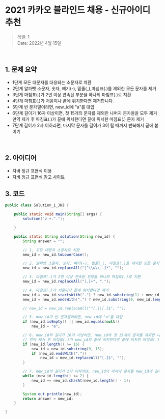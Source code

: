 # 2021 카카오 블라인드 채용 - 신규아이디 추천

> 레벨: 1 <br/>
> Date: 2022년 4월 15일 <br/>

</br>

## 1. 문제 요약 

- 1단계 모든 대문자를 대응되는 소문자로 치환 <br>
- 2단계 알파벳 소문자, 숫자, 빼기(-), 밑줄(_),마침표(.)를 제외한 모든 문자를 제거<br>
- 3단계 마침표(.)가 2번 이상 연속된 부분을 하나의 마침표(.)로 치환<br>
- 4단계 마침표(.)가 처음이나 끝에 위치한다면 제거합니다.<br>
- 5단계 빈 문자열이라면, new_id에 "a"를 대입<br>
- 6단계 길이가 16자 이상이면, 첫 15개의 문자를 제외한 나머지 문자들을 모두 제거 <br>만약 제거 후 마침표(.)가 끝에 위치한다면 끝에 위치한 마침표(.) 문자 제거 <br>
- 7단계 길이가 2자 이하라면, 마지막 문자를 길이가 3이 될 때까지 반복해서 끝에 붙이기<br>

</br>

## 2. 아이디어 
- 자바 정규 표현식 이용
- [자바 정규 표현식 참고 사이트](https://zzang9ha.tistory.com/322)

## 3. 코드  

```java
public class Solution_1_JHJ {

	public static void main(String[] args) {
		solution("z-+.^.");

	}

	public static String solution(String new_id) {
		String answer = "";

		// 1. 모든 대문자 소문자로 치환
		new_id = new_id.toLowerCase();

		// 2. 알파벳 소문자, 숫자, 빼기(-), 밑줄(_), 마침표(.)를 제외한 모든 문자를 제거
		new_id = new_id.replaceAll("[^\\w\\-.]*", "");

		// 3. 마침표(.)가 2번 이상 연속된 부분을 하나의 마침표(.)로 치환
		new_id = new_id.replaceAll("[.]+", ".");

		// 4. 마침표(.)가 처음이나 끝에 위치한다면 제거
		new_id = new_id.startsWith(".") ? new_id.substring(1) : new_id;
		new_id = new_id.endsWith(".") ? new_id.substring(0, new_id.length() - 1) : new_id;

		// new_id = new_id.replaceAll("^[.]|[.]$", "");

		// 5. new_id가 빈 문자열이라면, new_id에 "a"를 대입
		if (new_id.isEmpty() || new_id.equals(null))
			new_id = "a";

		// 6. new_id의 길이가 16자 이상이면, new_id의 첫 15개의 문자를 제외한 나머지 문자들을 모두 제거
		// 만약 제거 후 마침표(.)가 new_id의 끝에 위치한다면 끝에 위치한 마침표(.) 문자를 제거합니다.
		if (new_id.length() >= 16) {
			new_id = new_id.substring(0, 15);
			if (new_id.endsWith("."))
				new_id = new_id.replaceAll("[.]$", "");
		}

		// 7. new_id의 길이가 2자 이하라면, new_id의 마지막 문자를 new_id의 길이가 3이 될 때까지 반복해서 끝에 붙입니다.
		while (new_id.length() <= 2) {
			new_id += new_id.charAt(new_id.length() - 1);
		}

		System.out.println(new_id);
		return answer = new_id;
	}

}
```

